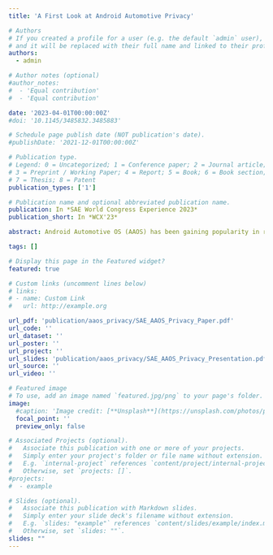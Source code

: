 ```yaml
---
title: 'A First Look at Android Automotive Privacy'

# Authors
# If you created a profile for a user (e.g. the default `admin` user), write the username (folder name) here
# and it will be replaced with their full name and linked to their profile.
authors:
  - admin

# Author notes (optional)
#author_notes:
#  - 'Equal contribution'
#  - 'Equal contribution'

date: '2023-04-01T00:00:00Z'
#doi: '10.1145/3485832.3485883'

# Schedule page publish date (NOT publication's date).
#publishDate: '2021-12-01T00:00:00Z'

# Publication type.
# Legend: 0 = Uncategorized; 1 = Conference paper; 2 = Journal article;
# 3 = Preprint / Working Paper; 4 = Report; 5 = Book; 6 = Book section;
# 7 = Thesis; 8 = Patent
publication_types: ['1']

# Publication name and optional abbreviated publication name.
publication: In *SAE World Congress Experience 2023*
publication_short: In *WCX'23*

abstract: Android Automotive OS (AAOS) has been gaining popularity in recent years, with several OEMs across the world already deploying it or planning to in the near future. Besides the benefit of a well-known, customizable and secure operating system for OEMs, AAOS allows third-party app developers to offer their apps on vehicles of several manufacturers at the same time. Currently, there are 55 apps for AAOS that can be categorized as media, navigation or point-of-interest apps. Specifically the latter two categories allow the third-parties to collect certain sensor data directly from the vehicle. Furthermore, the latest version of AAOS also allows the OEM to configure and collect In-Vehicle Infotainment (IVI) and vehicle data (called OEM telemetry). However, increasing connectivity and integration with the in-vehicle network comes at the expense of user privacy. Previous works have shown that vehicular sensor data often contains personally identifiable information (PII). New privacy regulations around the world mandate that the collection and processing of this data has to be clearly communicated with the user of the vehicle who reserves the right to approve or deny. In this paper, the existing AAOS apps are manually analyzed for the user data they collect and share. Of particular interest is the consistency of the declared app permissions with developers’ privacy policies since discrepancies can suggest compliance issues. Our study results show that over 78% of analyzed apps do not mention all dangerous permissions in their privacy policies.

tags: []

# Display this page in the Featured widget?
featured: true

# Custom links (uncomment lines below)
# links:
# - name: Custom Link
#   url: http://example.org

url_pdf: 'publication/aaos_privacy/SAE_AAOS_Privacy_Paper.pdf'
url_code: ''
url_dataset: ''
url_poster: ''
url_project: ''
url_slides: 'publication/aaos_privacy/SAE_AAOS_Privacy_Presentation.pdf'
url_source: ''
url_video: ''

# Featured image
# To use, add an image named `featured.jpg/png` to your page's folder.
image:
  #caption: 'Image credit: [**Unsplash**](https://unsplash.com/photos/pLCdAaMFLTE)'
  focal_point: ''
  preview_only: false

# Associated Projects (optional).
#   Associate this publication with one or more of your projects.
#   Simply enter your project's folder or file name without extension.
#   E.g. `internal-project` references `content/project/internal-project/index.md`.
#   Otherwise, set `projects: []`.
#projects:
#  - example

# Slides (optional).
#   Associate this publication with Markdown slides.
#   Simply enter your slide deck's filename without extension.
#   E.g. `slides: "example"` references `content/slides/example/index.md`.
#   Otherwise, set `slides: ""`.
slides: ""
---
```


